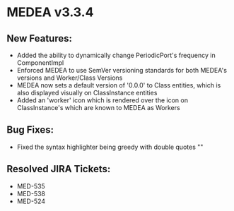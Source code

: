 # MEDEA v3.3.4
## New Features:
* Added the ability to dynamically change PeriodicPort's frequency in ComponentImpl
* Enforced MEDEA to use SemVer versioning standards for both MEDEA's versions and Worker/Class Versions
* MEDEA now sets a default version of '0.0.0' to Class entities, which is also displayed visually on ClassInstance entities
* Added an 'worker' icon which is rendered over the icon on ClassInstance's which are known to MEDEA as Workers

## Bug Fixes:
* Fixed the syntax highlighter being greedy with double quotes ""

## Resolved JIRA Tickets:
* MED-535
* MED-538
* MED-524
